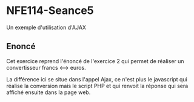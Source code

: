 NFE114-Seance5
==============

Un exemple d'utilisation d'AJAX

Enoncé
------

Cet exercice reprend l'énoncé de l'exercice 2 qui permet de réaliser un convertisseur francs <--> euros.

La différence ici se situe dans l'appel Ajax, ce n'est plus le javascript qui réalise la conversion mais le script PHP et qui renvoit la réponse qui sera affiché ensuite dans la page web.

